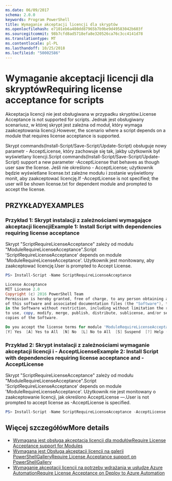 ```yaml
---
ms.date: 06/09/2017
schema: 2.0.0
keywords: Program PowerShell
title: Wymaganie akceptacji licencji dla skryptów
ms.openlocfilehash: e7101eb6a480dd87965b7b9be9d49583042b603f
ms.sourcegitcommit: 98b7cfd8ad5718efa8e320526ca76c3cc4141d78
ms.translationtype: MT
ms.contentlocale: pl-PL
ms.lasthandoff: 10/25/2018
ms.locfileid: "50002586"
---
```

# <a name="requiring-license-acceptance-for-scripts"></a><span data-ttu-id="40630-103">Wymaganie akceptacji licencji dla skryptów</span><span class="sxs-lookup"><span data-stu-id="40630-103">Requiring license acceptance for scripts</span></span>

<span data-ttu-id="40630-104">Akceptacja licencji nie jest obsługiwana w przypadku skryptów.</span><span class="sxs-lookup"><span data-stu-id="40630-104">License Acceptance is not supported for scripts.</span></span> <span data-ttu-id="40630-105">Jednak jest obsługiwany scenariusz, w której skrypt jest zależna od moduł, który wymaga zaakceptowania licencji.</span><span class="sxs-lookup"><span data-stu-id="40630-105">However, the scenario where a script depends on a module that requires license acceptance is supported.</span></span>

<span data-ttu-id="40630-106">Skrypt commands(Install-Script/Save-Script/Update-Script) obsługuje nowy parametr - AcceptLicense, który zachowuje się tak, jakby użytkownik był wyświetlany licencji.</span><span class="sxs-lookup"><span data-stu-id="40630-106">Script commands(Install-Script/Save-Script/Update-Script) support a new parameter -AcceptLicense that behaves as though user saw the license.</span></span> <span data-ttu-id="40630-107">Jeśli nie określono - AcceptLicense; użytkownik będzie wyświetlane license.txt zależne modułu i zostanie wyświetlony monit, aby zaakceptować licencję.</span><span class="sxs-lookup"><span data-stu-id="40630-107">If -AcceptLicense is not specified; the user will be shown license.txt for dependent module and prompted to accept the license.</span></span>

## <a name="examples"></a><span data-ttu-id="40630-108">PRZYKŁADY</span><span class="sxs-lookup"><span data-stu-id="40630-108">EXAMPLES</span></span>

### <a name="example-1-install-script-with-dependencies-requiring-license-acceptance"></a><span data-ttu-id="40630-109">Przykład 1: Skrypt instalacji z zależnościami wymagające akceptacji licencji</span><span class="sxs-lookup"><span data-stu-id="40630-109">Example 1: Install Script with dependencies requiring license acceptance</span></span>

<span data-ttu-id="40630-110">Skrypt "ScriptRequireLicenseAcceptance" zależy od modułu "ModuleRequireLicenseAcceptance".</span><span class="sxs-lookup"><span data-stu-id="40630-110">Script 'ScriptRequireLicenseAcceptance' depends on module 'ModuleRequireLicenseAcceptance'.</span></span> <span data-ttu-id="40630-111">Użytkownik jest monitowany, aby zaakceptować licencję.</span><span class="sxs-lookup"><span data-stu-id="40630-111">User is prompted to Accept License.</span></span>

```PowerShell
PS> Install-Script -Name ScriptRequireLicenseAcceptance

License Acceptance
MIT License 2.0
Copyright (c) 2016 PowerShell Team
Permission is hereby granted, free of charge, to any person obtaining a copy
of this software and associated documentation files (the "Software"), to deal
in the Software without restriction, including without limitation the rights
to use, copy, modify, merge, publish, distribute, sublicense, and/or sell
copies of the Software.

Do you accept the license terms for module 'ModuleRequireLicenseAcceptance'.
[Y] Yes  [A] Yes to All  [N] No  [L] No to All  [S] Suspend  [?] Help (default is "N"):
```

### <a name="example-2-install-script-with-dependencies-requiring-license-acceptance-and--acceptlicense"></a><span data-ttu-id="40630-112">Przykład 2: Skrypt instalacji z zależnościami wymaganie akceptacji licencji i - AcceptLicense</span><span class="sxs-lookup"><span data-stu-id="40630-112">Example 2: Install Script with dependencies requiring license acceptance and -AcceptLicense</span></span>

<span data-ttu-id="40630-113">Skrypt "ScriptRequireLicenseAcceptance" zależy od modułu "ModuleRequireLicenseAcceptance".</span><span class="sxs-lookup"><span data-stu-id="40630-113">Script 'ScriptRequireLicenseAcceptance' depends on module 'ModuleRequireLicenseAcceptance'.</span></span> <span data-ttu-id="40630-114">Użytkownik nie jest monitowany o zaakceptowanie licencji, jak określono AcceptLicense —.</span><span class="sxs-lookup"><span data-stu-id="40630-114">User is not prompted to accept license as -AcceptLicense is specified.</span></span>

```PowerShell
PS> Install-Script -Name ScriptRequireLicenseAcceptance -AcceptLicense
```

## <a name="more-details"></a><span data-ttu-id="40630-115">Więcej szczegółów</span><span class="sxs-lookup"><span data-stu-id="40630-115">More details</span></span>

- [<span data-ttu-id="40630-116">Wymagana jest obsługa akceptacja licencji dla modułów</span><span class="sxs-lookup"><span data-stu-id="40630-116">Require License Acceptance support for Modules</span></span>](module-license-acceptance.md)
- [<span data-ttu-id="40630-117">Wymagana jest Obsługa akceptacji licencji na galerii PowerShellGallery</span><span class="sxs-lookup"><span data-stu-id="40630-117">Require License Acceptance support on PowerShellGallery</span></span>](../how-to/working-with-packages/packages-that-require-license-acceptance.md)
- [<span data-ttu-id="40630-118">Wymaganie akceptacji licencji na potrzeby wdrażania w usłudze Azure Automation</span><span class="sxs-lookup"><span data-stu-id="40630-118">Require License Acceptance on Deploy to Azure Automation</span></span>](../how-to/working-with-packages/deploy-to-azure-automation.md)
